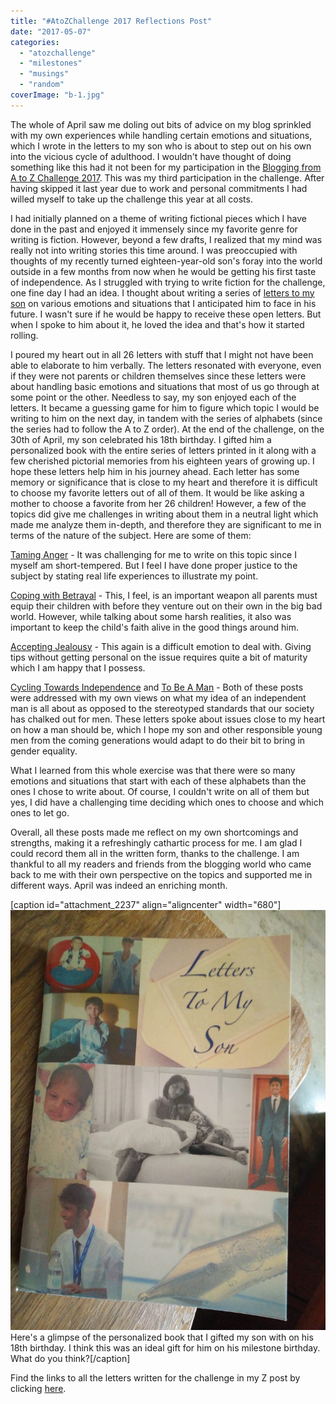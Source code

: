 ```yaml
---
title: "#AtoZChallenge 2017 Reflections Post"
date: "2017-05-07"
categories: 
  - "atozchallenge"
  - "milestones"
  - "musings"
  - "random"
coverImage: "b-1.jpg"
---
```


The whole of April saw me doling out bits of advice on my blog sprinkled with my own experiences while handling certain emotions and situations, which I wrote in the letters to my son who is about to step out on his own into the vicious cycle of adulthood. I wouldn't have thought of doing something like this had it not been for my participation in the [Blogging from A to Z Challenge 2017](http://www.a-to-zchallenge.com/). This was my third participation in the challenge. After having skipped it last year due to work and personal commitments I had willed myself to take up the challenge this year at all costs.

I had initially planned on a theme of writing fictional pieces which I have done in the past and enjoyed it immensely since my favorite genre for writing is fiction. However, beyond a few drafts, I realized that my mind was really not into writing stories this time around. I was preoccupied with thoughts of my recently turned eighteen-year-old son's foray into the world outside in a few months from now when he would be getting his first taste of independence. As I struggled with trying to write fiction for the challenge, one fine day I had an idea. I thought about writing a series of [letters to my son](http://ifsbutsandsetcs.com/2017/03/theme-reveal-atozchallenge-2017-letters-to-my-son/) on various emotions and situations that I anticipated him to face in his future. I wasn't sure if he would be happy to receive these open letters. But when I spoke to him about it, he loved the idea and that's how it started rolling.

I poured my heart out in all 26 letters with stuff that I might not have been able to elaborate to him verbally. The letters resonated with everyone, even if they were not parents or children themselves since these letters were about handling basic emotions and situations that most of us go through at some point or the other. Needless to say, my son enjoyed each of the letters. It became a guessing game for him to figure which topic I would be writing to him on the next day, in tandem with the series of alphabets (since the series had to follow the A to Z order). At the end of the challenge, on the 30th of April, my son celebrated his 18th birthday. I gifted him a personalized book with the entire series of letters printed in it along with a few cherished pictorial memories from his eighteen years of growing up. I hope these letters help him in his journey ahead. Each letter has some memory or significance that is close to my heart and therefore it is difficult to choose my favorite letters out of all of them. It would be like asking a mother to choose a favorite from her 26 children! However, a few of the topics did give me challenges in writing about them in a neutral light which made me analyze them in-depth, and therefore they are significant to me in terms of the nature of the subject. Here are some of them:

[Taming Anger](http://ifsbutsandsetcs.com/2017/04/taming-anger-atozchallenge/) - It was challenging for me to write on this topic since I myself am short-tempered. But I feel I have done proper justice to the subject by stating real life experiences to illustrate my point.

[Coping with Betrayal](http://ifsbutsandsetcs.com/2017/04/coping-with-betrayal-atozchallenge/) - This, I feel, is an important weapon all parents must equip their children with before they venture out on their own in the big bad world. However, while talking about some harsh realities, it also was important to keep the child's faith alive in the good things around him.

[Accepting Jealousy](http://ifsbutsandsetcs.com/2017/04/accepting-jealousy-atozchallenge/) - This again is a difficult emotion to deal with. Giving tips without getting personal on the issue requires quite a bit of maturity which I am happy that I possess.

[Cycling Towards Independence](http://ifsbutsandsetcs.com/2017/04/the-flight-to-independence-atozchallenge/) and [To Be A Man](http://ifsbutsandsetcs.com/2017/04/to-be-a-man-atozchallenge/) - Both of these posts were addressed with my own views on what my idea of an independent man is all about as opposed to the stereotyped standards that our society has chalked out for men. These letters spoke about issues close to my heart on how a man should be, which I hope my son and other responsible young men from the coming generations would adapt to do their bit to bring in gender equality.

What I learned from this whole exercise was that there were so many emotions and situations that start with each of these alphabets than the ones I chose to write about. Of course, I couldn't write on all of them but yes, I did have a challenging time deciding which ones to choose and which ones to let go.

Overall, all these posts made me reflect on my own shortcomings and strengths, making it a refreshingly cathartic process for me. I am glad I could record them all in the written form, thanks to the challenge. I am thankful to all my readers and friends from the blogging world who came back to me with their own perspective on the topics and supported me in different ways. April was indeed an enriching month.

\[caption id="attachment\_2237" align="aligncenter" width="680"\][![](images/b-768x1024.jpg)](http://ifsbutsandsetcs.com/wp-content/uploads/2017/05/b.jpg) Here's a glimpse of the personalized book that I gifted my son with on his 18th birthday. I think this was an ideal gift for him on his milestone birthday. What do you think?\[/caption\]

Find the links to all the letters written for the challenge in my Z post by clicking [here](http://ifsbutsandsetcs.com/2017/04/the-zeal-to-live-life-to-the-fullest-atozchallenge/).
